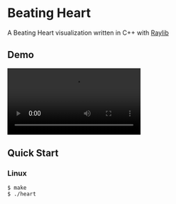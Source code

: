 # Beating Heart
A Beating Heart visualization written in C++ with [Raylib](https://www.raylib.com/)

## Demo
![Demo](https://raw.githubusercontent.com/pross1312/Heart/main/output.mp4)

## Quick Start

### Linux
```terminal
$ make
$ ./heart
```

